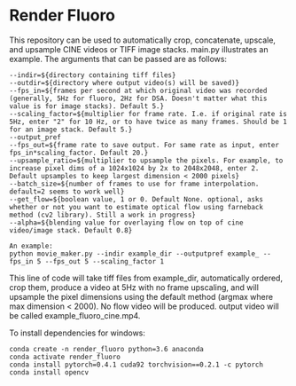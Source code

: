 # Render Fluoro
This repository can be used to automatically crop, concatenate, upscale, and upsample CINE videos or TIFF image stacks. main.py illustrates an example.
The arguments that can be passed are as follows:
```
--indir=${directory containing tiff files}
--outdir=${directory where output video(s) will be saved)}
--fps_in=${frames per second at which original video was recorded (generally, 5Hz for fluoro, 2Hz for DSA. Doesn't matter what this value is for image stacks). Default 5.}
--scaling_factor=${multiplier for frame rate. I.e. if original rate is 5Hz, enter "2" for 10 Hz, or to have twice as many frames. Should be 1 for an image stack. Default 5.}
--output_pref
--fps_out=${frame rate to save output. For same rate as input, enter fps_in*scaling_factor. Default 20.}
--upsample_ratio=${multiplier to upsample the pixels. For example, to increase pixel dims of a 1024x1024 by 2x to 2048x2048, enter 2. Default upsamples to keep largest dimension < 2000 pixels}
--batch_size=${number of frames to use for frame interpolation. default=2 seems to work well}
--get_flow=${boolean value, 1 or 0. Default None. optional, asks whether or not you want to estimate optical flow using farneback method (cv2 library). Still a work in progress}
--alpha=${blending value for overlaying flow on top of cine video/image stack. Default 0.8}

An example:
python movie_maker.py --indir example_dir --outputpref example_ --fps_in 5 --fps_out 5 --scaling_factor 1
```
This line of code will take tiff files from example_dir, automatically ordered, crop them, produce a video at 5Hz with no frame upscaling, and will upsample the pixel dimensions using the default method (argmax where max dimension < 2000). No flow video will be produced. output video will be called example_fluoro_cine.mp4.

To install dependencies for windows:
```
conda create -n render_fluoro python=3.6 anaconda
conda activate render_fluoro
conda install pytorch=0.4.1 cuda92 torchvision==0.2.1 -c pytorch
conda install opencv
```
